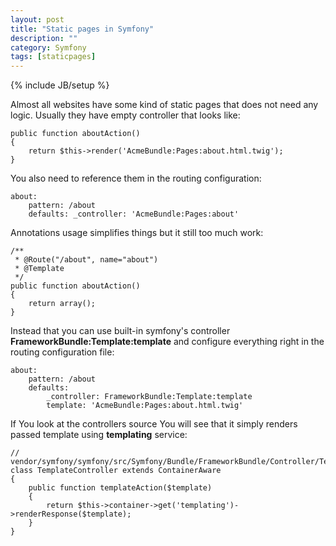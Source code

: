 ```yaml
---
layout: post
title: "Static pages in Symfony"
description: ""
category: Symfony
tags: [staticpages]
---
```

{% include JB/setup %}

Almost all websites have some kind of static pages that does not need any logic.
Usually they have empty controller that looks like:

    public function aboutAction()
    {
        return $this->render('AcmeBundle:Pages:about.html.twig');
    }

You also need to reference them in the routing configuration:

    about:
        pattern: /about
        defaults: _controller: 'AcmeBundle:Pages:about'

Annotations usage simplifies things but it still too much work:

    /**
     * @Route("/about", name="about")
     * @Template
     */
    public function aboutAction()
    {
        return array();
    }

Instead that you can use built-in symfony's controller **FrameworkBundle:Template:template** and configure
everything right in the routing configuration file:

    about:
        pattern: /about
        defaults:
            _controller: FrameworkBundle:Template:template
            template: 'AcmeBundle:Pages:about.html.twig'

If You look at the controllers source You will see that it simply renders passed template using **templating** service:

    // vendor/symfony/symfony/src/Symfony/Bundle/FrameworkBundle/Controller/TemplateController.php
    class TemplateController extends ContainerAware
    {
        public function templateAction($template)
        {
            return $this->container->get('templating')->renderResponse($template);
        }
    }